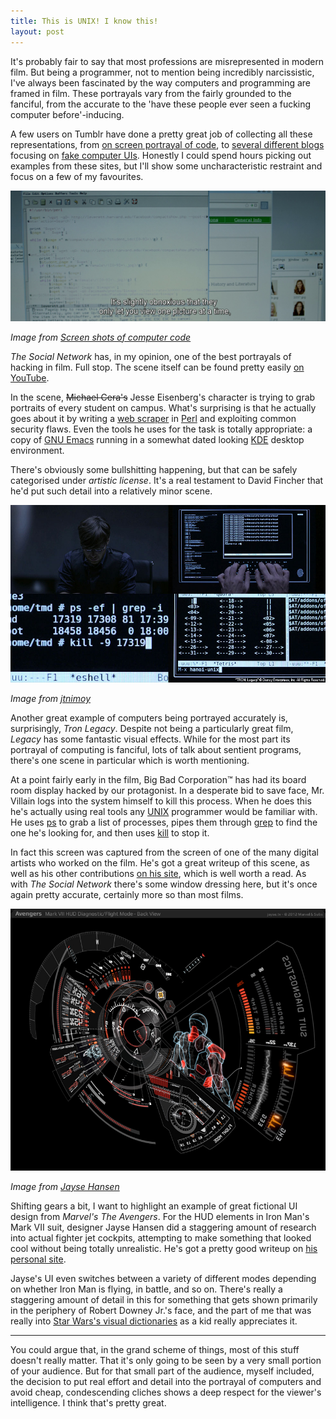 ```yaml
---
title: This is UNIX! I know this!
layout: post
---
```


<p class="lead">It's probably fair to say that most professions are misrepresented in modern film. But being a programmer, not to mention being incredibly narcissistic, I've always been fascinated by the way computers and programming are framed in film. These portrayals vary from the fairly grounded to the fanciful, from the accurate to the 'have these people ever seen a fucking computer before'-inducing.</p>

A few users on Tumblr have done a pretty great job of collecting all these representations, from [on screen portrayal of code](http://moviecode.tumblr.com), to [several different blogs](http://accessmaincomputerfile.net) focusing on [fake computer UIs](http://fakeui.tumblr.com). Honestly I could spend hours picking out examples from these sites, but I'll show some uncharacteristic restraint and focus on a few of my favourites.

![Screen capture of _The Social Network_](/public/images/computers-in-film/the-social-network.png)

_Image from [Screen shots of computer code](http://moviecode.tumblr.com/post/72188619673/theres-quite-a-bit-of-code-in-the-social-network)_

_The Social Network_ has, in my opinion, one of the best portrayals of hacking in film. Full stop. The scene itself can be found pretty easily [on YouTube](http://www.youtube.com/watch?v=odOzMz-fOOw).

In the scene, <s>Michael Cera's</s> Jesse Eisenberg's character is trying to grab portraits of every student on campus. What's surprising is that he actually goes about it by writing a [web scraper](http://en.wikipedia.org/wiki/Web_scraping) in [Perl](http://www.perl.org) and exploiting common security flaws. Even the tools he uses for the task is totally appropriate: a copy of [GNU Emacs](http://www.gnu.org/software/emacs/) running in a somewhat dated looking [KDE](http://www.kde.org) desktop environment.

There's obviously some bullshitting happening, but that can be safely categorised under _artistic license_. It's a real testament to David Fincher that he'd put such detail into a relatively minor scene.

![Various screen captures from _Tron Legacy_](/public/images/computers-in-film/tron-legacy.jpg)

_Image from [jtnimoy](http://jtnimoy.net/workviewer.php?q=178)_

Another great example of computers being portrayed accurately is, surprisingly, _Tron Legacy_. Despite not being a particularly great film, _Legacy_ has some fantastic visual effects. While for the most part its portrayal of computing is fanciful, lots of talk about sentient programs, there's one scene in particular which is worth mentioning.

At a point fairly early in the film, Big Bad Corporation™ has had its board room display hacked by our protagonist. In a desperate bid to save face, Mr. Villain logs into the system himself to kill this process. When he does this he's actually using real tools any [UNIX](http://en.wikipedia.org/wiki/Unix) programmer would be familiar with. He uses [ps](http://en.wikipedia.org/wiki/Ps_(Unix)) to grab a list of processes, pipes them through [grep](http://en.wikipedia.org/wiki/Grep) to find the one he's looking for, and then uses [kill](http://en.wikipedia.org/wiki/Kill_(Unix)) to stop it.

In fact this screen was captured from the screen of one of the many digital artists who worked on the film. He's got a great writeup of this scene, as well as his other contributions [on his site](http://jtnimoy.net/workviewer.php?q=178), which is well worth a read. As with _The Social Network_ there's some window dressing here, but it's once again pretty accurate, certainly more so than most films.

![The Iron Man MK VII HUD from _Marvel's The Avengers_](/public/images/computers-in-film/the-avengers.jpg)

_Image from [Jayse Hansen](http://jayse.tv/v2/?portfolio=hud)_

Shifting gears a bit, I want to highlight an example of great fictional UI design from _Marvel's The Avengers_. For the HUD elements in Iron Man's Mark VII suit, designer Jayse Hansen did a staggering amount of research into actual fighter jet cockpits, attempting to make something that looked cool without being totally unrealistic. He's got a pretty good writeup on [his personal site](http://jayse.tv/v2/?portfolio=hud).

Jayse's UI even switches between a variety of different modes depending on whether Iron Man is flying, in battle, and so on. There's really a staggering amount of detail in this for something that gets shown primarily in the periphery of Robert Downey Jr.'s face, and the part of me that was really into [Star Wars's visual dictionaries](http://www.amazon.com/Visual-Dictionary-Star-Wars-Episode/dp/0789447010) as a kid really appreciates it.

--- 

You could argue that, in the grand scheme of things, most of this stuff doesn't really matter. That it's only going to be seen by a very small portion of your audience. But for that small part of the audience, myself included, the decision to put real effort and detail into the portrayal of computers and avoid cheap, condescending cliches shows a deep respect for the viewer's intelligence. I think that's pretty great.
